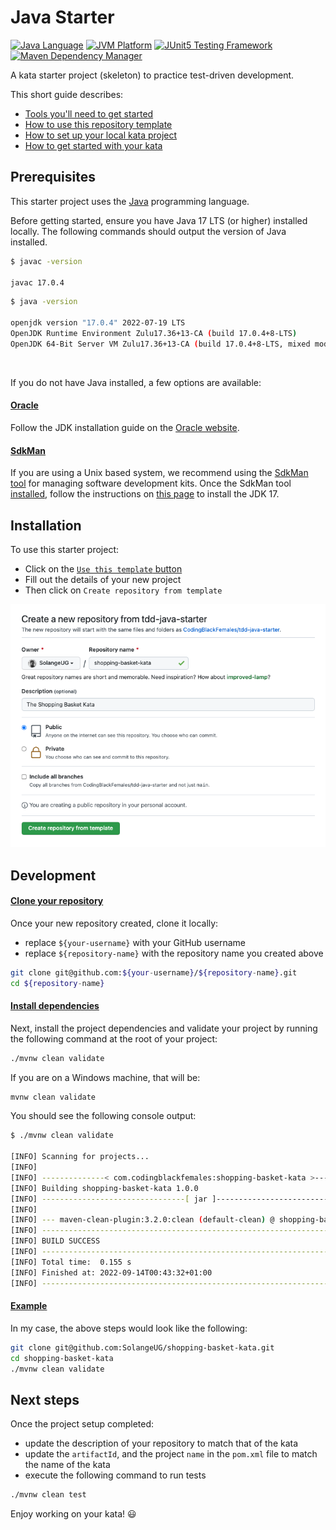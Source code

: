 # Java Starter

[![Java Language](https://img.shields.io/badge/language-Java-3A75B0.svg?logo=OpenJDK)][1]
[![JVM Platform](https://img.shields.io/badge/platform-JVM-6C93B8.svg?logo=IntelliJIDEA)][2]
[![JUnit5 Testing Framework](https://img.shields.io/badge/testing%20framework-JUnit5-26A162.svg?logo=JUnit5)][3]
[![Maven Dependency Manager](https://img.shields.io/badge/dependency%20manager-Maven-AA215A.svg?logo=ApacheMaven)][4]

A kata starter project (skeleton) to practice test-driven development.

This short guide describes:

- [Tools you'll need to get started][10]
- [How to use this repository template][11]
- [How to set up your local kata project][12]
- [How to get started with your kata][13]

## Prerequisites

This starter project uses the [Java][1] programming language.

Before getting started, ensure you have Java 17 LTS (or higher) installed locally. The following commands should output the version of Java installed.

```bash
$ javac -version

javac 17.0.4
```


```bash
$ java -version

openjdk version "17.0.4" 2022-07-19 LTS
OpenJDK Runtime Environment Zulu17.36+13-CA (build 17.0.4+8-LTS)
OpenJDK 64-Bit Server VM Zulu17.36+13-CA (build 17.0.4+8-LTS, mixed mode, sharing)
```

<br/>

If you do not have Java installed, a few options are available:

#### <u>Oracle</u>

Follow the JDK installation guide on the [Oracle website][5].

#### <u>SdkMan</u>

If you are using a Unix based system, we recommend using the [SdkMan tool][6] for managing software development kits.
Once the SdkMan tool [installed][7], follow the instructions on [this page][8] to install the JDK 17.


## Installation

To use this starter project:

- Click on the [`Use this template` button][9]
- Fill out the details of your new project
- Then click on `Create repository from template`

![Create repository from template](./docs/create-project-from-template.png)

## Development

#### <u>Clone your repository</u>

Once your new repository created, clone it locally:
- replace `${your-username}` with your GitHub username
- replace `${repository-name}` with the repository name you created above

```bash
git clone git@github.com:${your-username}/${repository-name}.git
cd ${repository-name}
```

#### <u>Install dependencies</u>

Next, install the project dependencies and validate your project by running the following command at the root of your project:

```bash
./mvnw clean validate
```

If you are on a Windows machine, that will be:

```bash
mvnw clean validate
```

You should see the following console output:

```bash
$ ./mvnw clean validate

[INFO] Scanning for projects...
[INFO] 
[INFO] --------------< com.codingblackfemales:shopping-basket-kata >---------------
[INFO] Building shopping-basket-kata 1.0.0
[INFO] --------------------------------[ jar ]---------------------------------
[INFO] 
[INFO] --- maven-clean-plugin:3.2.0:clean (default-clean) @ shopping-basket-kata ---
[INFO] ------------------------------------------------------------------------
[INFO] BUILD SUCCESS
[INFO] ------------------------------------------------------------------------
[INFO] Total time:  0.155 s
[INFO] Finished at: 2022-09-14T00:43:32+01:00
[INFO] ------------------------------------------------------------------------

```

#### <u>Example</u>

In my case, the above steps would look like the following:

```bash
git clone git@github.com:SolangeUG/shopping-basket-kata.git
cd shopping-basket-kata
./mvnw clean validate
```

## Next steps

Once the project setup completed:
- update the description of your repository to match that of the kata
- update the `artifactId`, and the project `name` in the `pom.xml` file to match the name of the kata
- execute the following command to run tests

```bash
./mvnw clean test
```

Enjoy working on your kata! :smiley:


[1]: https://www.java.com/en/download/help/whatis_java.html
[2]: https://www.ibm.com/cloud/blog/jvm-vs-jre-vs-jdk
[3]: https://junit.org/junit5/
[4]: https://maven.apache.org/
[5]: https://www.oracle.com/java/technologies/downloads/#jdk17
[6]: https://sdkman.io
[7]: https://sdkman.io/install
[8]: https://sdkman.io/jdks#zulu
[9]: https://github.com/CodingBlackFemales/tdd-java-starter/generate
[10]: #prerequisites
[11]: #installation
[12]: #development
[13]: #next-steps
